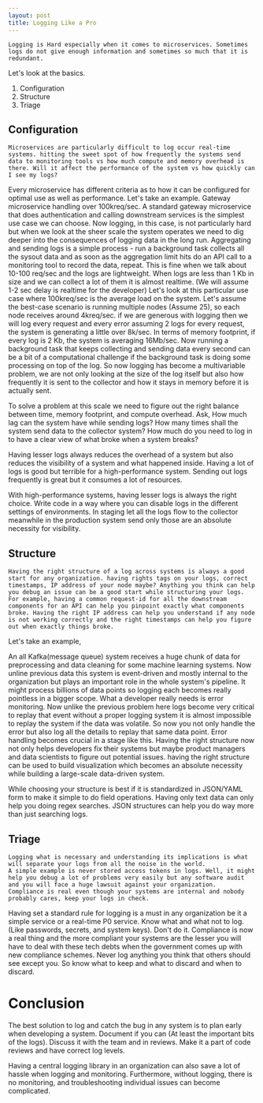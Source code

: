 ```yaml
---
layout: post
title: Logging Like a Pro
---
```


```
Logging is Hard especially when it comes to microservices. Sometimes logs do not give enough information and sometimes so much that it is redundant.
```

Let's look at the basics.

1. Configuration
2. Structure
3. Triage

## Configuration

```
Microservices are particularly difficult to log occur real-time systems. hitting the sweet spot of how frequently the systems send data to monitoring tools vs how much compute and memory overhead is there. Will it affect the performance of the system vs how quickly can I see my logs?
```

Every microservice has different criteria as to how it can be configured for optimal use as well as performance.
Let's take an example.
Gateway microservice handling over 100kreq/sec. A standard gateway microservice that does authentication and calling downstream services is the simplest use case we can choose. Now logging, in this case, is not particularly hard but when we look at the sheer scale the system operates we need to dig deeper into the consequences of logging data in the long run.
Aggregating and sending logs is a simple process - run a background task collects all the sysout data and as soon as the aggregation limit hits do an API call to a monitoring tool to record the data, repeat. This is fine when we talk about 10-100 req/sec and the logs are lightweight. When logs are less than 1 Kb in size and we can collect a lot of them it is almost realtime. (We will assume 1-2 sec delay is realtime for the developer)
Let's look at this particular use case where 100kreq/sec is the average load on the system. Let's assume the best-case scenario is running multiple nodes (Assume 25), so each node receives around 4kreq/sec. if we are generous with logging then we will log every request and every error assuming 2 logs for every request, the system is generating a little over 8k/sec. In terms of memory footprint, if every log is 2 Kb, the system is averaging 16Mb/sec. Now running a background task that keeps collecting and sending data every second can be a bit of a computational challenge if the background task is doing some processing on top of the log.
So now logging has become a multivariable problem, we are not only looking at the size of the log itself but also how frequently it is sent to the collector and how it stays in memory before it is actually sent.

To solve a problem at this scale we need to figure out the right balance between time, memory footprint, and compute overhead.
Ask, How much lag can the system have while sending logs? How many times shall the system send data to the collector system? How much do you need to log in to have a clear view of what broke when a system breaks?

Having lesser logs always reduces the overhead of a system but also reduces the visibility of a system and what happened inside. Having a lot of logs is good but terrible for a high-performance system. Sending out logs frequently is great but it consumes a lot of resources.

With high-performance systems, having lesser logs is always the right choice. Write code in a way where you can disable logs in the different settings of environments. In staging let all the logs flow to the collector meanwhile in the production system send only those are an absolute necessity for visibility.

## Structure

```
Having the right structure of a log across systems is always a good start for any organization. having rights tags on your logs, correct timestamps, IP address of your node maybe? Anything you think can help you debug an issue can be a good start while structuring your logs. For example, having a common request-id for all the downstream components for an API can help you pinpoint exactly what components broke. Having the right IP address can help you understand if any node is not working correctly and the right timestamps can help you figure out when exactly things broke.
```

Let's take an example,

An all Kafka(message queue) system receives a huge chunk of data for preprocessing and data cleaning for some machine learning systems. Now unline previous data this system is event-driven and mostly internal to the organization but plays an important role in the whole system's pipeline. It might process billions of data points so logging each becomes really pointless in a bigger scope. What a developer really needs is error monitoring. Now unlike the previous problem here logs become very critical to replay that event without a proper logging system it is almost impossible to replay the system if the data was volatile. So now you not only handle the error but also log all the details to replay that same data point. Error handling becomes crucial in a stage like this. Having the right structure now not only helps developers fix their systems but maybe product managers and data scientists to figure out potential issues. having the right structure can be used to build visualization which becomes an absolute necessity while building a large-scale data-driven system.

While choosing your structure is best if it is standardized in JSON/YAML form to make it simple to do field operations. Having only text data can only help you doing regex searches. JSON structures can help you do way more than just searching logs.

## Triage

```
Logging what is necessary and understanding its implications is what will separate your logs from all the noise in the world.
A simple example is never stored access tokens in logs. Well, it might help you debug a lot of problems very easily but any software audit and you will face a huge lawsuit against your organization.
Compliance is real even though your systems are internal and nobody probably cares, keep your logs in check.
```

Having set a standard rule for logging is a must in any organization be it a simple service or a real-time P0 service. Know what and what not to log. (Like passwords, secrets, and system keys). Don't do it. Compliance is now a real thing and the more compliant your systems are the lesser you will have to deal with these tech debts when the government comes up with new compliance schemes. Never log anything you think that others should see except you. So know what to keep and what to discard and when to discard.

# Conclusion

The best solution to log and catch the bug in any system is to plan early when developing a system. Document if you can (At least the important bits of the logs). Discuss it with the team and in reviews. Make it a part of code reviews and have correct log levels.

Having a central logging library in an organization can also save a lot of hassle when logging and monitoring. Furthermore, without logging, there is no monitoring, and troubleshooting individual issues can become complicated.
